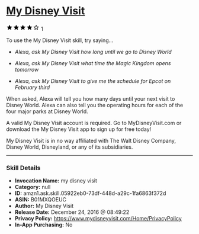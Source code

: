 # [My Disney Visit](http://alexa.amazon.com/#skills/amzn1.ask.skill.05922eb0-73df-448d-a29c-1fa6863f372d)
![4 stars](../../images/ic_star_black_18dp_1x.png)![4 stars](../../images/ic_star_black_18dp_1x.png)![4 stars](../../images/ic_star_black_18dp_1x.png)![4 stars](../../images/ic_star_black_18dp_1x.png)![4 stars](../../images/ic_star_border_black_18dp_1x.png) 1

To use the My Disney Visit skill, try saying...

* *Alexa, ask My Disney Visit how long until we go to Disney World*

* *Alexa, ask My Disney Visit what time the Magic Kingdom opens tomorrow*

* *Alexa, ask My Disney Visit to give me the schedule for Epcot on February third*

When asked, Alexa will tell you how many days until your next visit to Disney World.  Alexa can also tell you the operating hours for each of the four major parks at Disney World.

A valid My Disney Visit account is required.  Go to MyDisneyVisit.com or download the My Disney Visit app to sign up for free today!

My Disney Visit is in no way affiliated with The Walt Disney Company, Disney World, Disneyland, or any of its subsidiaries.

***

### Skill Details

* **Invocation Name:** my disney visit
* **Category:** null
* **ID:** amzn1.ask.skill.05922eb0-73df-448d-a29c-1fa6863f372d
* **ASIN:** B01MXQOEUC
* **Author:** My Disney Visit
* **Release Date:** December 24, 2016 @ 08:49:22
* **Privacy Policy:** https://www.mydisneyvisit.com/Home/PrivacyPolicy
* **In-App Purchasing:** No
